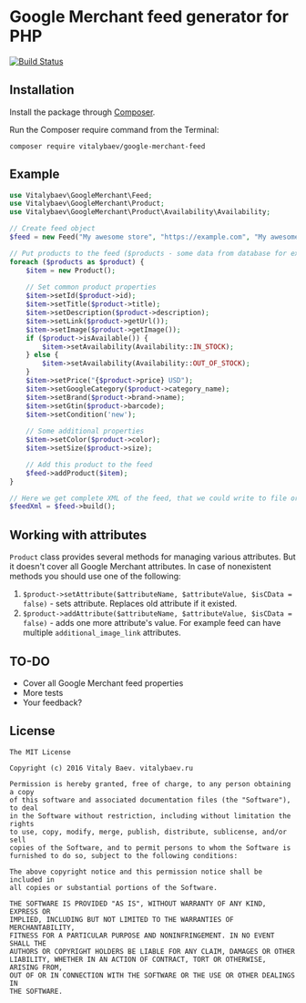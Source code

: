 # Google Merchant feed generator for PHP

[![Build Status](https://travis-ci.org/vitalybaev/php-google-merchant-feed.svg?branch=master)](https://travis-ci.org/vitalybaev/php-google-merchant-feed)

## Installation

Install the package through [Composer](http://getcomposer.org/). 

Run the Composer require command from the Terminal:

    composer require vitalybaev/google-merchant-feed


## Example

```php
use Vitalybaev\GoogleMerchant\Feed;
use Vitalybaev\GoogleMerchant\Product;
use Vitalybaev\GoogleMerchant\Product\Availability\Availability;

// Create feed object
$feed = new Feed("My awesome store", "https://example.com", "My awesome description");

// Put products to the feed ($products - some data from database for example)
foreach ($products as $product) {
    $item = new Product();
    
    // Set common product properties
    $item->setId($product->id);
    $item->setTitle($product->title);
    $item->setDescription($product->description);
    $item->setLink($product->getUrl());
    $item->setImage($product->getImage());
    if ($product->isAvailable()) {
        $item->setAvailability(Availability::IN_STOCK);
    } else {
        $item->setAvailability(Availability::OUT_OF_STOCK);
    }
    $item->setPrice("{$product->price} USD");
    $item->setGoogleCategory($product->category_name);
    $item->setBrand($product->brand->name);
    $item->setGtin($product->barcode);
    $item->setCondition('new');
    
    // Some additional properties
    $item->setColor($product->color);
    $item->setSize($product->size);

    // Add this product to the feed
    $feed->addProduct($item);
}

// Here we get complete XML of the feed, that we could write to file or send directly
$feedXml = $feed->build();

```

## Working with attributes
`Product` class provides several methods for managing various attributes. But it doesn't cover all Google Merchant attributes. In case of nonexistent methods you should use one of the following:

1. `$product->setAttribute($attributeName, $attributeValue, $isCData = false)` - sets attribute. Replaces old attribute if it existed. 
2. `$product->addAttribute($attributeName, $attributeValue, $isCData = false)` - adds one more attribute's value. For example feed can have multiple `additional_image_link` attributes.

## TO-DO
* Cover all Google Merchant feed properties
* More tests
* Your feedback?

## License

```
The MIT License

Copyright (c) 2016 Vitaly Baev. vitalybaev.ru

Permission is hereby granted, free of charge, to any person obtaining a copy
of this software and associated documentation files (the "Software"), to deal
in the Software without restriction, including without limitation the rights
to use, copy, modify, merge, publish, distribute, sublicense, and/or sell
copies of the Software, and to permit persons to whom the Software is
furnished to do so, subject to the following conditions:

The above copyright notice and this permission notice shall be included in
all copies or substantial portions of the Software.

THE SOFTWARE IS PROVIDED "AS IS", WITHOUT WARRANTY OF ANY KIND, EXPRESS OR
IMPLIED, INCLUDING BUT NOT LIMITED TO THE WARRANTIES OF MERCHANTABILITY,
FITNESS FOR A PARTICULAR PURPOSE AND NONINFRINGEMENT. IN NO EVENT SHALL THE
AUTHORS OR COPYRIGHT HOLDERS BE LIABLE FOR ANY CLAIM, DAMAGES OR OTHER
LIABILITY, WHETHER IN AN ACTION OF CONTRACT, TORT OR OTHERWISE, ARISING FROM,
OUT OF OR IN CONNECTION WITH THE SOFTWARE OR THE USE OR OTHER DEALINGS IN
THE SOFTWARE.
```
